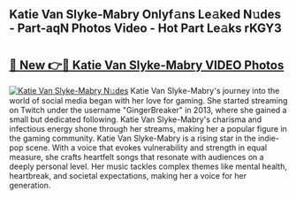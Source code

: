 ## Katie Van Slyke-Mabry Onlyf𝚊ns Le𝚊ked N𝚞des - Part-aqN Photos Video - Hot Part Le𝚊ks rKGY3

# <h2><a href="http://ab59456.deff.icu/?id=Katie+Van+Slyke-Mabry">🔗 New 👉🔴 Katie Van Slyke-Mabry VIDEO Photos</a></h2>

[![Katie Van Slyke-Mabry N𝚞des](https://i.imgur.com/rIISA9y.gif)](http://ab59456.deff.icu/?id=Katie+Van+Slyke-Mabry)
Katie Van Slyke-Mabry's journey into the world of social media began with her love for gaming. She started streaming on Twitch under the username "GingerBreaker" in 2013, where she gained a small but dedicated following. Katie Van Slyke-Mabry's charisma and infectious energy shone through her streams, making her a popular figure in the gaming community. Katie Van Slyke-Mabry is a rising star in the indie-pop scene. With a voice that evokes vulnerability and strength in equal measure, she crafts heartfelt songs that resonate with audiences on a deeply personal level. Her music tackles complex themes like mental health, heartbreak, and societal expectations, making her a voice for her generation.
